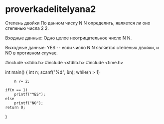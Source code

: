 # proverkadelitelyana2

Степень двойки 
По данном числу 
N
N определить, является ли оно степенью числа 
2
2.

Входные данные:
Одно целое неотрицательное число 
N
N.

Выходные данные: 
YES -- если число 
N
N является степенью двойки, и NO в противном случае.


#include <stdio.h>
#include <stdlib.h>
#include <time.h>

int main()
{
    int n;
    scanf("%d", &n);
    while(n > 1)
    
        n /= 2;
    
    if(n == 1)
        printf("YES");
    else
        printf("NO");
    return 0;
}
